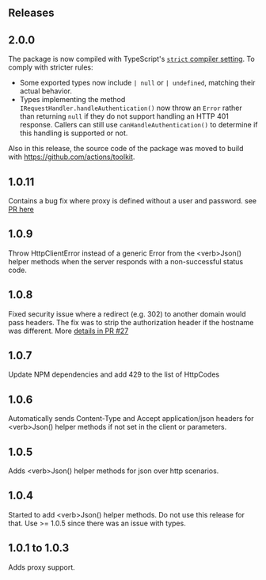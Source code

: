 ## Releases

## 2.0.0
The package is now compiled with TypeScript's [`strict` compiler setting](https://www.typescriptlang.org/tsconfig#strict). To comply with stricter rules:
- Some exported types now include `| null` or `| undefined`, matching their actual behavior.
- Types implementing the method `IRequestHandler.handleAuthentication()` now throw an `Error` rather than returning `null` if they do not support handling an HTTP 401 response. Callers can still use `canHandleAuthentication()` to determine if this handling is supported or not.

Also in this release, the source code of the package was moved to build with https://github.com/actions/toolkit.

## 1.0.11

Contains a bug fix where proxy is defined without a user and password. see [PR here](https://github.com/actions/http-client/pull/42)   

## 1.0.9
Throw HttpClientError instead of a generic Error from the \<verb>Json() helper methods when the server responds with a non-successful status code. 

## 1.0.8
Fixed security issue where a redirect (e.g. 302) to another domain would pass headers.  The fix was to strip the authorization header if the hostname was different.  More [details in PR #27](https://github.com/actions/http-client/pull/27)

## 1.0.7
Update NPM dependencies and add 429 to the list of HttpCodes

## 1.0.6
Automatically sends Content-Type and Accept application/json headers for \<verb>Json() helper methods if not set in the client or parameters.

## 1.0.5
Adds \<verb>Json() helper methods for json over http scenarios.

## 1.0.4
Started to add \<verb>Json() helper methods.  Do not use this release for that.  Use >= 1.0.5 since there was an issue with types.

## 1.0.1 to 1.0.3
Adds proxy support.
